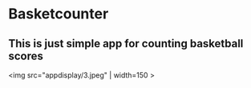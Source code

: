 # Basketcounter

## This is just simple app for counting basketball scores

<img src="appdisplay/3.jpeg" | width=150 >

